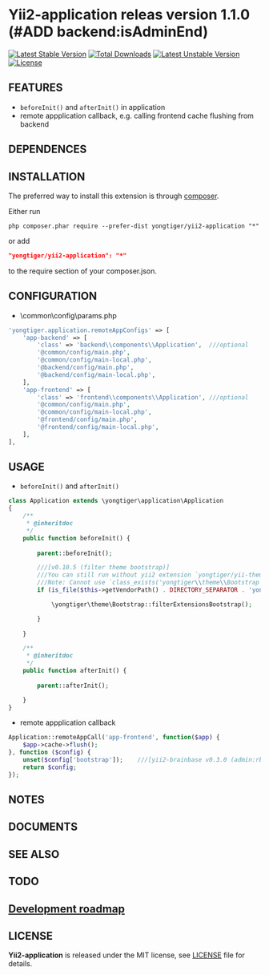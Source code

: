 # Yii2-application releas version 1.1.0 (#ADD backend:isAdminEnd)

[![Latest Stable Version](https://poser.pugx.org/yongtiger/yii2-application/v/stable)](https://packagist.org/packages/yongtiger/yii2-application)
[![Total Downloads](https://poser.pugx.org/yongtiger/yii2-application/downloads)](https://packagist.org/packages/yongtiger/yii2-application) 
[![Latest Unstable Version](https://poser.pugx.org/yongtiger/yii2-application/v/unstable)](https://packagist.org/packages/yongtiger/yii2-application)
[![License](https://poser.pugx.org/yongtiger/yii2-application/license)](https://packagist.org/packages/yongtiger/yii2-application)


## FEATURES

* `beforeInit()` and `afterInit()` in application
* remote appplication callback, e.g. calling frontend cache flushing from backend


## DEPENDENCES


## INSTALLATION   

The preferred way to install this extension is through [composer](http://getcomposer.org/download/).

Either run

```
php composer.phar require --prefer-dist yongtiger/yii2-application "*"
```

or add

```json
"yongtiger/yii2-application": "*"
```

to the require section of your composer.json.


## CONFIGURATION

* \common\config\params.php

```php
'yongtiger.application.remoteAppConfigs' => [
    'app-backend' => [
        'class' => 'backend\\components\\Application',	///optional
        '@common/config/main.php',
        '@common/config/main-local.php',
        '@backend/config/main.php',
        '@backend/config/main-local.php',
    ],
    'app-frontend' => [
        'class' => 'frontend\\components\\Application',	///optional
        '@common/config/main.php',
        '@common/config/main-local.php',
        '@frontend/config/main.php',
        '@frontend/config/main-local.php',
    ],
],
```


## USAGE

* `beforeInit()` and `afterInit()`

```php
class Application extends \yongtiger\application\Application 
{
    /**
     * @inheritdoc
     */
    public function beforeInit() {
        
        parent::beforeInit();

        ///[v0.10.5 (filter theme bootstrap)]
        ///You can still run without yii2 extension `yongtiger/yii-theme`.
        ///Note: Cannot use `class_exists('yongtiger\\theme\\Bootstrap')` before application init!
        if (is_file($this->getVendorPath() . DIRECTORY_SEPARATOR . 'yongtiger'. DIRECTORY_SEPARATOR . 'yii2-theme' . DIRECTORY_SEPARATOR . 'src' . DIRECTORY_SEPARATOR . 'Bootstrap.php')) {

            \yongtiger\theme\Bootstrap::filterExtensionsBootstrap();

        }
        
    }

    /**
     * @inheritdoc
     */
    public function afterInit() {
        
        parent::afterInit();

    }
}
```

* remote appplication callback

```php
Application::remoteAppCall('app-frontend', function($app) {
    $app->cache->flush();
}, function ($config) {
    unset($config['bootstrap']);    ///[yii2-brainbase v0.3.0 (admin:rbac):fix Yii debug disappear in route]
    return $config;
});
```


## NOTES


## DOCUMENTS


## SEE ALSO


## TODO



## [Development roadmap](docs/development-roadmap.md)


## LICENSE 
**Yii2-application** is released under the MIT license, see [LICENSE](https://opensource.org/licenses/MIT) file for details.
